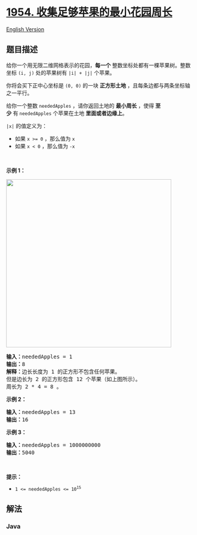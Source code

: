# [1954. 收集足够苹果的最小花园周长](https://leetcode.cn/problems/minimum-garden-perimeter-to-collect-enough-apples)

[English Version](/solution/1900-1999/1954.Minimum%20Garden%20Perimeter%20to%20Collect%20Enough%20Apples/README_EN.md)

## 题目描述

<p>给你一个用无限二维网格表示的花园，<strong>每一个</strong>&nbsp;整数坐标处都有一棵苹果树。整数坐标&nbsp;<code>(i, j)</code>&nbsp;处的苹果树有 <code>|i| + |j|</code>&nbsp;个苹果。</p>

<p>你将会买下正中心坐标是 <code>(0, 0)</code>&nbsp;的一块 <strong>正方形土地</strong>&nbsp;，且每条边都与两条坐标轴之一平行。</p>

<p>给你一个整数&nbsp;<code>neededApples</code>&nbsp;，请你返回土地的&nbsp;<strong>最小周长</strong>&nbsp;，使得&nbsp;<strong>至少</strong>&nbsp;有<strong>&nbsp;</strong><code>neededApples</code>&nbsp;个苹果在土地&nbsp;<strong>里面或者边缘上</strong>。</p>

<p><code>|x|</code>&nbsp;的值定义为：</p>

<ul>
	<li>如果&nbsp;<code>x &gt;= 0</code>&nbsp;，那么值为&nbsp;<code>x</code></li>
	<li>如果&nbsp;<code>x &lt;&nbsp;0</code>&nbsp;，那么值为&nbsp;<code>-x</code></li>
</ul>

<p>&nbsp;</p>

<p><strong>示例 1：</strong></p>
<img alt="" src="https://fastly.jsdelivr.net/gh/doocs/leetcode@main/solution/1900-1999/1954.Minimum%20Garden%20Perimeter%20to%20Collect%20Enough%20Apples/images/1627790803-qcBKFw-image.png" style="width: 442px; height: 449px;" />
<pre>
<b>输入：</b>neededApples = 1
<b>输出：</b>8
<b>解释：</b>边长长度为 1 的正方形不包含任何苹果。
但是边长为 2 的正方形包含 12 个苹果（如上图所示）。
周长为 2 * 4 = 8 。
</pre>

<p><strong>示例 2：</strong></p>

<pre>
<b>输入：</b>neededApples = 13
<b>输出：</b>16
</pre>

<p><strong>示例 3：</strong></p>

<pre>
<b>输入：</b>neededApples = 1000000000
<b>输出：</b>5040
</pre>

<p>&nbsp;</p>

<p><strong>提示：</strong></p>

<ul>
	<li><code>1 &lt;= neededApples &lt;= 10<sup>15</sup></code></li>
</ul>

## 解法

### **Java**

```java

```
